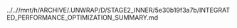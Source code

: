 ../..//mnt/h/ARCHIVE/.UNWRAP/D/STAGE2_INNER/5e30b19f3a7b/INTEGRATED_PERFORMANCE_OPTIMIZATION_SUMMARY.md